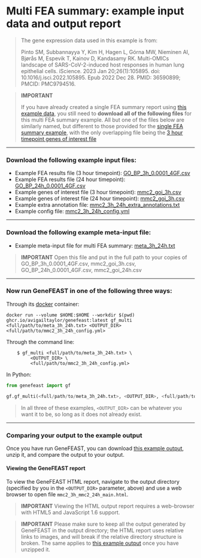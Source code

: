# Multi FEA summary: example input data and output report

> The gene expression data used in this example is from: 
>
> Pinto SM, Subbannayya Y, Kim H, Hagen L, Górna MW, Nieminen AI, Bjørås M, Espevik T, Kainov D, Kandasamy RK. Multi-OMICs landscape of SARS-CoV-2-induced host responses in human lung epithelial cells. iScience. 2023 Jan 20;26(1):105895. doi: 10.1016/j.isci.2022.105895. Epub 2022 Dec 28. PMID: 36590899; PMCID: PMC9794516.

> **IMPORTANT**
>
> If you have already created a single FEA summary report using [this example data](https://avigailtaylor.github.io/GeneFEAST/example_usage.html), you still need to **download all of the following files** for this multi FEA summary example. All but one of the files below are similarly named, but different to those provided for the [single FEA summary example](https://avigailtaylor.github.io/GeneFEAST/example_usage.html), with the only overlapping file being the [3 hour timepoint genes of interest file](https://avigailtaylor.github.io/GeneFEAST/mmc2_goi_3h.csv)

---
### Download the following example input files:

- Example FEA results file (3 hour timepoint): [GO_BP_3h_0.0001_4GF.csv](https://avigailtaylor.github.io/GeneFEAST/GO_BP_3h_0.0001_4GF.csv)
- Example FEA results file (24 hour timepoint): [GO_BP_24h_0.0001_4GF.csv](https://avigailtaylor.github.io/GeneFEAST/GO_BP_24h_0.0001_4GF.csv)
- Example genes of interest file (3 hour timepoint): [mmc2_goi_3h.csv](https://avigailtaylor.github.io/GeneFEAST/mmc2_goi_3h.csv)
- Example genes of interest file (24 hour timepoint): [mmc2_goi_3h.csv](https://avigailtaylor.github.io/GeneFEAST/mmc2_goi_24h.csv)
- Example extra annotation file: [mmc2_3h_24h_extra_annotations.txt](https://avigailtaylor.github.io/GeneFEAST/mmc2_goi_24h.csv)
- Example config file: [mmc2_3h_24h_config.yml](https://avigailtaylor.github.io/GeneFEAST/mmc2_3h_24h_config.yml)

---
### Download the following example meta-input file:

- Example meta-input file for multi FEA summary: [meta_3h_24h.txt](https://avigailtaylor.github.io/GeneFEAST/meta_3h_24h.txt)

> **IMPORTANT** Open this file and put in the full path to your copies of GO_BP_3h_0.0001_4GF.csv, mmc2_goi_3h.csv, GO_BP_24h_0.0001_4GF.csv, mmc2_goi_24h.csv

---
### Now run GeneFEAST in one of the following three ways:

Through its [docker](https://docs.docker.com/get-docker/) container:
```
docker run --volume $HOME:$HOME --workdir $(pwd) ghcr.io/avigailtaylor/genefeast:latest gf_multi <full/path/to/meta_3h_24h.txt> <OUTPUT_DIR> <full/path/to/mmc2_3h_24h_config.yml>
```

Through the command line:
```
    $ gf_multi <full/path/to/meta_3h_24h.txt> \
         <OUTPUT_DIR> \
         <full/path/to/mmc2_3h_24h_config.yml>
```

In Python:

```python
from genefeast import gf

gf.gf_multi(<full/path/to/meta_3h_24h.txt>, <OUTPUT_DIR>, <full/path/to/mmc2_3h_24h_config.yml>)
```
> In all three of these examples, `<OUTPUT_DIR>` can be whatever you want it to be, so long as it does not already exist.

---
### Comparing your output to the example output

Once you have run GeneFEAST, you can download [this example output](https://avigailtaylor.github.io/GeneFEAST/mmc2_3h_24h_output.zip), unzip it, and compare the output to your output.

#### Viewing the GeneFEAST report
To view the GeneFEAST HTML report, navigate to the output directory (specified by you in the `<OUTPUT_DIR>` parameter, above) and use a web browser to open
file `mmc2_3h_mmc2_24h_main.html`.

> **IMPORTANT**
> Viewing the HTML output report requires a web-browser with HTML5 and JavaScript 1.6 support.

> **IMPORTANT**
> Please make sure to keep all the output generated by GeneFEAST in the output directory; the HTML report uses relative links to images, and will break if the relative directory structure is broken.
> The same applies to [this example output](https://avigailtaylor.github.io/GeneFEAST/mmc2_3h_24h_output.zip) once you have unzipped it.

